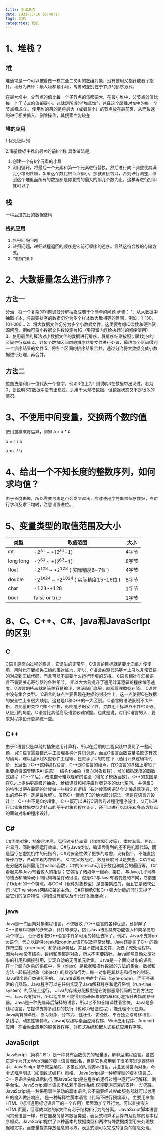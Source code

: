 ```yaml
---
title: 复试总结
date: 2021-03-10 16:48:14
tags: 北航
categories: 北航
---
```

# 1、堆栈？
## 堆
堆通常是一个可以被看做一棵完全二叉树的数组对象。没有使用父指针或者子指针。堆分为两种：最大堆和最小堆，两者的差别在于节点的排序方式。

在最大堆中，父节点的值比每一个子节点的值都要大。在最小堆中，父节点的值比每一个子节点的值都要小。这就是所谓的“堆属性”，并且这个属性对堆中的每一个节点都成立。
使用堆的目的是将最大（或者最小）的节点放在最前面，从而快速的进行相关插入、删除操作，其搜索性能较差
### 堆的应用
1.优先级队列

2.海量数据中找出最大的前k个数
具体做法是，
1. 创建一个有k个元素的小堆
2. 利用循环，将最后一个元素和第一个元素进行替换，然后进行向下调整使其满足小堆的性质，如果这个数比根节点都小，那就直接舍弃，否则进行调整，直到这个堆里面所有的数据都是你要找的最大的那几个数为止，这样再进行打印就可以了

## 栈
一种后进先出的数据结构
### 栈的应用
1. 括号匹配问题
2. 递归问题，递归过程退回的顺序是它前行顺序的逆序。显然这符合栈的存储方式。
3. “撤销”操作

# 2、大数据量怎么进行排序？
## 方法一
分治，将一个复杂的问题通过分解抽象成若干个简单的问题
步骤：
1、从大数据中抽取样本，将需要排序的数据切分为多个样本数大致相等的区间，例如：1-100，101-300…
2、将大数据文件切分为多个小数据文件，这里要考虑IO次数和硬件资源问题，例如可将小数据文件数设定为1G（要预留内存给执行时的程序使用）
3、使用最优的算法对小数据文件的数据进行排序，将排序结果按照步骤1划分的区间进行存储
4、对各个数据区间内的排序结果文件进行处理，最终每个区间得到一个排序结果的文件
5、将各个区间的排序结果合并，通过分治将大数据变成小数据进行处理，再合并。
## 方法二
位图法是利用一位代表一个数字，例如3位上为1,则说明3在数据中出现过，若为0，则说明3在数据中没有出现过。适用于大规模数据，但数据状态又不是很多的情况。


# 3、不使用中间变量，交换两个数的值
使用加减乘除运算，例如
a = a * b

b = a / b

a = a / b

# 4、给出一个不知长度的整数序列，如何求均值？
由于长度未知，所以需要考虑是否会类型溢出，应该使用字符串来保存数据，当进行求和及求平均时，注意设置进位。

# 5、变量类型的取值范围及大小
|  类型   | 取值范围 | 大小 |
|  ----  | ----  | ----  |
| int  | -2<sup>31</sup> ~ +(2<sup>31</sup>-1) | 4字节|
| long long  | -2<sup>63</sup> ~ +(2<sup>63</sup>-1) |8字节|
| float  | -2<sup>128</sup> ~ +2<sup>128</sup> ( 实际精度6~7位 ) | 4字节|
| double  | -2<sup>1024</sup> ~ +2<sup>1024</sup> ( 实际精度15~16位 ) |8字节|
| char  | -128~+128 | 1字节|
| bool  | false or true |1字节|

# 8、C、C++、C#、java和JavaScript的区别
## C
C语言是面向过程的语言，它诞生的非常早，C语言的目标就是要比汇编方便使用，同时也不要损失汇编的表达能力。所以，C语言的源代码基本上可以非常容易的对应到汇编代码，而且可以不需要什么运行环境的支持。
C语言相对与汇编语言不需要关心寄存器的各种细节， 所以大大的提升了通用计算逻辑的程序编写速度。C语言的特点就是简单容易编译，灵活贴近底层，直观管理数据存储。
C语言中没有集合类型。
C语言的缺点主要表现在数据的封装性上，这一点使得C在数据的安全性上有很大缺陷，这也是C和C++的一大区别。
C语言的语法限制不太严格，对变量的类型约束不严格，影响程序的安全性，对数组下标越界不作检查等。从应用的角度，C语言比其他高级语言较难掌握。也就是说，对用C语言的人，要求对程序设计更熟练一些。
## C++
由于C语言只是单纯的抽象通用计算机，所以在后期的工程实践中发现了一些问题， 如C语言需要自己手工管理各种计算机资源，而且C语言函数变量名缺少有效的隔离，难以组织超大型软件工程等，在继承了C的特性下（通用计算逻辑零代价，发展出了C++这种编程语言，C++是C语言的继承，在C语言的基础上增加了重要的资源管理(RAII语意)， 结构化抽象（面向对象编程），增加编码速度的函数式编程（C++11后），改进部分难以理解的语法（增加了模版函数）。C++的意图是在C之上提供更高级的抽象， 给编译器和程序库作者更多的优化空间， 并保留C的特性以便在需要的时候做一些指定的逻辑（有时候高级语法会让编译器迷惑，给出的解并不一定是最优解）。虽然C++继承了C的绝大部分语法，但是在语言的设计上，C++并不是C的超集。
C++既可以进行C语言的过程化程序设计，又可以进行以抽象数据类型为特点的基于对象的程序设计，还可以进行以继承和多态为特点的面向对象的程序设计。
## C#
C#面向对象，抽象层次高，运行时支持丰富（如垃圾回收等），类库丰富。所以，它易用，同时兼顾运行效率。C#与Java类似，编译后得到的还不是机器代码，而是运行在虚拟机中的元指令。C#对安全性做了更多的考虑，没有指针，不能直接操作内存，自动实现内存管理。
C#定义数组时，数组长度可以是变量，C语言动态分配内存则需用到malloc函数，C#的foreach可用于数组和集合的遍历等。
C#看起来与Java有着惊人的相似；它包括了诸如单一继承、接口、与Java几乎同样的语法和编译成中间代码再运行的过程。但是C#与Java有着明显的不同，它借鉴了Delphi的一个特点，与COM（组件对象模型）是直接集成的，而且它是微软公司 .NET windows网络框架的主角。
C#在继承C和C++强大功能的同时去掉了一些它们的复杂特性（例如没有宏以及不允许多重继承）。
## java
Java是一门面向对象编程语言，不仅吸收了C++语言的各种优点，还摒弃了C++里难以理解的多继承、指针等概念，因此Java语言具有功能强大和简单易用两个特征。
设计者们把C++语言中许多可用的特征去掉了。例如，Java不支持go to语句，代之以提供break和continue语句以及异常处理。Java还剔除了C++的操作符过载（overload）和多继承特征，并且不使用主文件，免去了预处理程序。因为Java没有结构，数组和串都是对象，所以不需要指针。Java能够自动处理对象的引用和间接引用，实现自动的无用单元收集。
Java是一个面向对象的语言。在一个面向对象的系统中，类（class）是数据和操作数据的方法的集合。数据和方法一起描述对象（object）的状态和行为。每一对象是其状态和行为的封装。Java程序是用类来组织的。
Java编译程序生成字节码（byte-code），而不是通常的机器码。Java程序可以在任何实现了Java解释程序和运行系统（run-time system）的系统上运行。
Java的存储分配模型是它防御恶意代码的主要方法之一。Java没有指针，所以程序员不能得到隐蔽起来的内幕和伪造指针去指向存储器。
Java是一种先编译后解释的语言，所以它不如全编译性语言快。
Java是多线程语言，它提供支持多线程的执行（也称为轻便过程），能处理不同任务。
Java具有简单性、面向对象、分布式、健壮性、安全性、平台独立与可移植性、多线程、动态性等特点。Java可以编写桌面应用程序、Web应用程序、Android应用、在金融业应用的服务器程序、分布式系统和嵌入式系统应用程序等。
## JavaScript
JavaScript（简称“JS”）是一种具有函数优先的轻量级，解释型编程语言。虽然它是作为开发Web页面的脚本语言而出名，但是它也被用到了很多非浏览器环境中，JavaScript 基于原型编程、多范式的动态脚本语言，并且支持面向对象、命令式和声明式（如函数式编程）风格。
JavaScript是一种解释型的脚本语言,C、C++等语言先编译后执行,而JavaScript是在程序的运行过程中逐行进行解释。
跨平台性。JavaScript脚本语言不依赖于操作系统,仅需要浏览器的支持。
动态性。JavaScript是一种采用事件驱动的脚本语言,它不需要经过Web服务器就可以对用户的输入做出响应。
是一种解释性脚本语言（代码不进行预编译）。
主要用来向HTML（标准通用标记语言下的一个应用）页面添加交互行为。可以直接嵌入HTML页面，但写成单独的js文件有利于结构和行为的分离。
JavaScript脚本语言同其他语言一样，有它自身的基本数据类型，表达式和算术运算符及程序的基本程序框架。JavaScript提供了四种基本的数据类型和两种特殊数据类型用来处理数据和文字。而变量提供存放信息的地方，表达式则可以完成较复杂的信息处理。